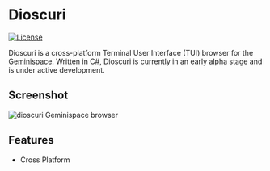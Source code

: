 # Dioscuri

[![License](https://img.shields.io/badge/License-GPL-orange.svg)](https://www.gnu.org/licenses/gpl-3.0.en.html)

Dioscuri is a cross-platform Terminal User Interface (TUI) browser for the [Geminispace](https://gemini.circumlunar.space/docs/faq.gmi). Written in C#, Dioscuri is currently in an early alpha stage and is under active development.

## Screenshot

![dioscuri Geminispace browser](https://user-images.githubusercontent.com/20845425/212577449-822ceddb-d577-49b2-9d2c-d525c236ba8c.jpg)

## Features

* Cross Platform